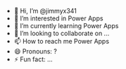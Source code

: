 - 👋 Hi, I’m @jimmyx341
- 👀 I’m interested in Power Apps
- 🌱 I’m currently learning Power Apps
- 💞️ I’m looking to collaborate on ...
- 📫 How to reach me Power Apps
- 😄 Pronouns: ?
- ⚡ Fun fact: ...

<!---
jimmyx341/jimmyx341 is a ✨ special ✨ repository because its `README.md` (this file) appears on your GitHub profile.
You can click the Preview link to take a look at your changes.
--->
